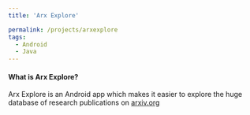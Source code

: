 ```yaml
---
title: 'Arx Explore'

permalink: /projects/arxexplore
tags:
  - Android
  - Java
---
```


#### What is Arx Explore?

Arx Explore is an Android app which makes it easier to explore the huge database of research publications on [arxiv.org](http://arxiv.org)
